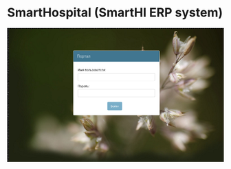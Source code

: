 SmartHospital (SmartHl ERP system)
====================================
![01](https://github.com/elston/orgzdrav/blob/master/screen/01.png "01")